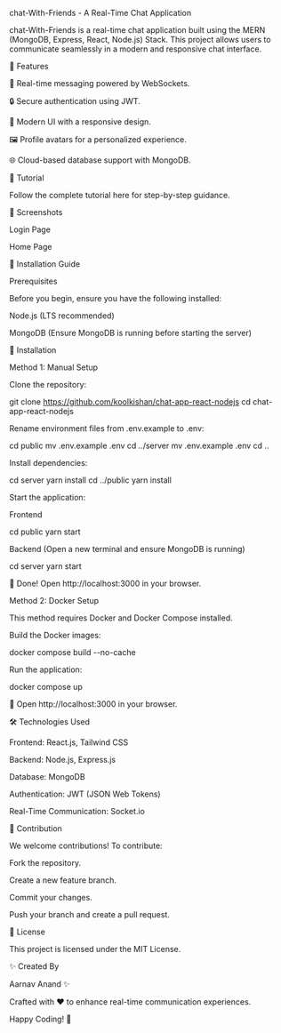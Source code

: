 chat-With-Friends - A Real-Time Chat Application

chat-With-Friends is a real-time chat application built using the MERN (MongoDB, Express, React, Node.js) Stack. This project allows users to communicate seamlessly in a modern and responsive chat interface.

📌 Features

💬 Real-time messaging powered by WebSockets.

🔒 Secure authentication using JWT.

🎨 Modern UI with a responsive design.

🖼️ Profile avatars for a personalized experience.

🌐 Cloud-based database support with MongoDB.

🎥 Tutorial

Follow the complete tutorial here for step-by-step guidance.

📸 Screenshots

Login Page



Home Page



🚀 Installation Guide

Prerequisites

Before you begin, ensure you have the following installed:

Node.js (LTS recommended)

MongoDB (Ensure MongoDB is running before starting the server)

🔧 Installation

Method 1: Manual Setup

Clone the repository:

git clone https://github.com/koolkishan/chat-app-react-nodejs
cd chat-app-react-nodejs

Rename environment files from .env.example to .env:

cd public
mv .env.example .env
cd ../server
mv .env.example .env
cd ..

Install dependencies:

cd server
yarn install
cd ../public
yarn install

Start the application:

Frontend

cd public
yarn start

Backend (Open a new terminal and ensure MongoDB is running)

cd server
yarn start

🎉 Done! Open http://localhost:3000 in your browser.

Method 2: Docker Setup

This method requires Docker and Docker Compose installed.

Build the Docker images:

docker compose build --no-cache

Run the application:

docker compose up

🎉 Open http://localhost:3000 in your browser.

🛠️ Technologies Used

Frontend: React.js, Tailwind CSS

Backend: Node.js, Express.js

Database: MongoDB

Authentication: JWT (JSON Web Tokens)

Real-Time Communication: Socket.io

🤝 Contribution

We welcome contributions! To contribute:

Fork the repository.

Create a new feature branch.

Commit your changes.

Push your branch and create a pull request.

📜 License

This project is licensed under the MIT License.

✨ Created By

Aarnav Anand ✨

Crafted with ❤️ to enhance real-time communication experiences.

Happy Coding! 🚀

